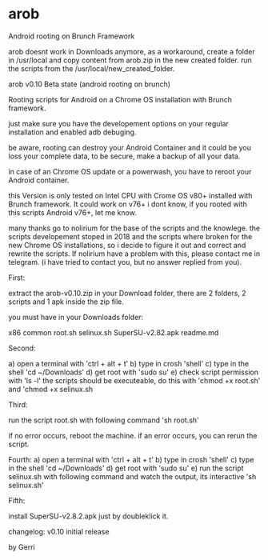 # arob
Android rooting on Brunch Framework

arob doesnt work in Downloads anymore, as a workaround, create a folder in /usr/local and copy content from arob.zip in the new created folder. run the scripts from the /usr/local/new_created_folder.

arob v0.10 Beta state (android rooting on brunch)

Rooting scripts for Android on a Chrome OS installation with Brunch framework.

just make sure you have the developement options on your regular installation and enabled adb debuging.

be aware, rooting can destroy your Android Container and it could be you loss your complete data, to be secure, make a backup of all your data.

in case of an Chrome OS update or a powerwash, you have to reroot your Android container.


this Version is only tested on Intel CPU with Crome OS v80+ installed with Brunch framework. It could work on v76+ i dont know, if you rooted with this scripts Android v76+, let me know.

many thanks go to nolirium for the base of the scripts and the knowlege.
the scripts developement stoped in 2018 and the scripts where broken for the new Chrome OS installations, so i decide to figure it out and correct and rewrite the scripts. If nolirium have a problem with this, please contact me in telegram. (i have tried to contact you, but no answer replied from you).




First:

extract the arob-v0.10.zip in your Download folder, there are 2 folders, 2 scripts and 1 apk inside the zip file.

you must have in your Downloads folder:

x86
common
root.sh
selinux.sh
SuperSU-v2.82.apk
readme.md


Second:

a) open a terminal with 'ctrl + alt + t'
b) type in crosh 'shell'
c) type in the shell 'cd ~/Downloads'
d) get root with 'sudo su'
e) check script permission with 'ls -l' the scripts should be executeable, do this with 'chmod +x root.sh' and 'chmod +x selinux.sh


Third:

run the script root.sh with following command 'sh root.sh'

if no error occurs, reboot the machine.
if an error occurs, you can rerun the script.


Fourth:
a) open a terminal with 'ctrl + alt + t'
b) type in crosh 'shell'
c) type in the shell 'cd ~/Downloads'
d) get root with 'sudo su'
e) run the script selinux.sh with following command and watch the output, its interactive 'sh selinux.sh'


Fifth:

install SuperSU-v2.8.2.apk just by doubleklick it.





changelog:
v0.10
initial release

by Gerri

